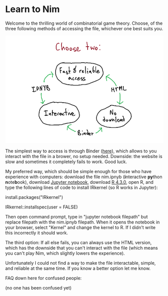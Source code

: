 # Learn to Nim

Welcome to the thrilling world of combinatorial game theory. Choose, of the three following methods of accessing the file, whichever one best suits you.

![image_choice](images/readme_drawing1.png)

The simplest way to access is through Binder ([here](https://mybinder.org/v2/gh/White-Lizard1/learn_to_nim/main?labpath=nim.ipynb)), which allows to you interact with the file in a brower, no setup needed. Downside: the website is slow and sometimes it completely fails to work. Good luck. 

My preferred way, which should be simple enough for those who have experience with computers: download the file nim.ipnyb (**i**nteractive **py**thon **n**ote**b**ook), download [Jupyter notebook](https://jupyter.org/install), download [R 4.3.0](https://cran.r-project.org/bin/windows/base/old/4.3.0/), open R, and type the following lines of code to install IRkernel (so R works in Jupyter):

install.packages("IRkernel")

IRkernel::installspec(user = FALSE)

Then open command prompt, type in "jupyter notebook filepath" but replace filepath with the nim.ipnyb filepath. When it opens the notebook in your browser, select "Kernel" and change the kernel to R. If I didn't write this incorrectly it should work. 

The third option: If all else fails, you can always use the HTML version, which has the downside that you can't interact with the file (which means you can't play Nim, which slightly lowers the experience).

Unfortunately I could not find a way to make the file interactable, simple, and reliable at the same time. If you know a better option let me know.

FAQ down here for confused people:

(no one has been confused yet)
